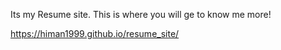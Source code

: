 Its my Resume site. This is where you will ge to know me more!

https://himan1999.github.io/resume_site/
